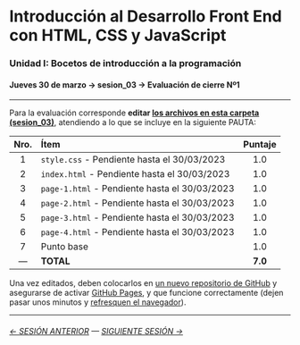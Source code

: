 # Introducción al Desarrollo Front End con HTML, CSS y JavaScript

### Unidad I: Bocetos de introducción a la programación

#### Jueves 30 de marzo → sesion_03 → Evaluación de cierre Nº1

- - - - - - - - 

Para la evaluación corresponde **editar [los archivos en esta carpeta (sesion_03)](https://profesorfaco.github.io/front-2023-1/sesion_03/)**, atendiendo a lo que se incluye en la siguiente PAUTA:

| Nro. | Ítem | Puntaje |
|:----:|:------------|:-------:|
| 1 | `style.css` - Pendiente hasta el 30/03/2023 | 1.0 |
| 2 | `index.html` - Pendiente hasta el 30/03/2023 | 1.0 |
| 3 | `page-1.html` - Pendiente hasta el 30/03/2023 | 1.0 |
| 4 | `page-2.html` - Pendiente hasta el 30/03/2023 | 1.0 |
| 5 | `page-3.html` - Pendiente hasta el 30/03/2023 | 1.0 |
| 6 | `page-4.html` - Pendiente hasta el 30/03/2023 | 1.0 |
| 7 | Punto base | 1.0  |
| —  | **TOTAL** | **7.0** |

Una vez editados, deben colocarlos en [un nuevo repositorio de GitHub](https://docs.github.com/es/get-started/quickstart/create-a-repo) y asegurarse de activar [GitHub Pages](https://docs.github.com/es/pages/getting-started-with-github-pages/creating-a-github-pages-site), y que funcione correctamente (dejen pasar unos minutos y [refresquen el navegador](https://www.elespanol.com/omicrono/software/20180428/metodo-recargar-webs-no-conoces-solucionara-problemas/303220419_0.html)).
								
								
- - - - - - -

###### [← SESIÓN ANTERIOR](https://github.com/profesorfaco/front-2023-1/tree/main/sesion_02) — [SIGUIENTE SESIÓN →](https://github.com/profesorfaco/front-2023-1/tree/main/sesion_04)
